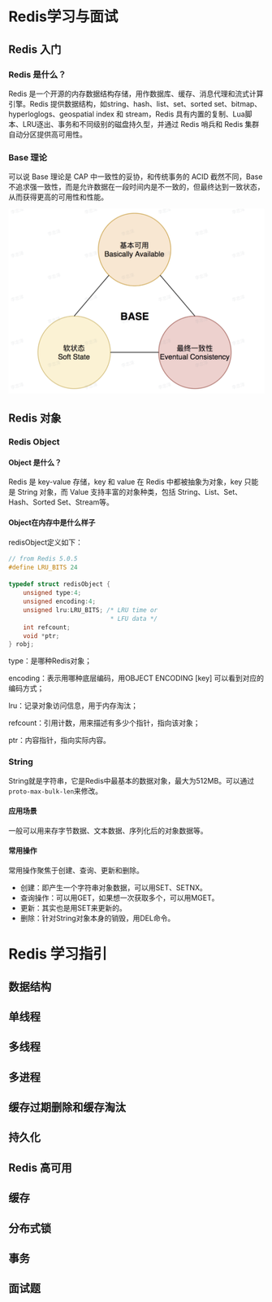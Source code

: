# Redis学习与面试

## Redis 入门

### Redis 是什么？

Redis 是一个开源的内存数据结构存储，用作数据库、缓存、消息代理和流式计算引擎。Redis 提供数据结构，如string、hash、list、set、sorted set、bitmap、hyperloglogs、geospatial index 和 stream，Redis 具有内置的复制、Lua脚本、LRU逐出、事务和不同级别的磁盘持久型，并通过 Redis 哨兵和 Redis 集群自动分区提供高可用性。

### Base 理论

可以说 Base 理论是 CAP 中一致性的妥协，和传统事务的 ACID 截然不同，Base 不追求强一致性，而是允许数据在一段时间内是不一致的，但最终达到一致状态，从而获得更高的可用性和性能。

![RedisBase理论](../picture/RedisBase理论.png)

## Redis 对象

### Redis Object

#### Object 是什么？

Redis 是 key-value 存储，key 和 value 在 Redis 中都被抽象为对象，key 只能是 String 对象，而 Value 支持丰富的对象种类，包括 String、List、Set、Hash、Sorted Set、Stream等。

#### Object在内存中是什么样子

redisObject定义如下：

```c
// from Redis 5.0.5
#define LRU_BITS 24

typedef struct redisObject {
    unsigned type:4;
    unsigned encoding:4;
    unsigned lru:LRU_BITS; /* LRU time or
                            * LFU data */
    int refcount;
    void *ptr;
} robj;
```

type：是哪种Redis对象；

encoding：表示用哪种底层编码，用OBJECT ENCODING [key] 可以看到对应的编码方式；

lru：记录对象访问信息，用于内存淘汰；

refcount：引用计数，用来描述有多少个指针，指向该对象；

ptr：内容指针，指向实际内容。

### String

String就是字符串，它是Redis中最基本的数据对象，最大为512MB。可以通过`proto-max-bulk-len`来修改。

#### 应用场景

一般可以用来存字节数据、文本数据、序列化后的对象数据等。

#### 常用操作

常用操作聚焦于创建、查询、更新和删除。

- 创建：即产生一个字符串对象数据，可以用SET、SETNX。
- 查询操作：可以用GET，如果想一次获取多个，可以用MGET。
- 更新：其实也是用SET来更新的。
- 删除：针对String对象本身的销毁，用DEL命令。

# Redis 学习指引

## 数据结构

## 单线程

## 多线程

## 多进程

## 缓存过期删除和缓存淘汰

## 持久化

## Redis 高可用

## 缓存

## 分布式锁

## 事务

## 面试题